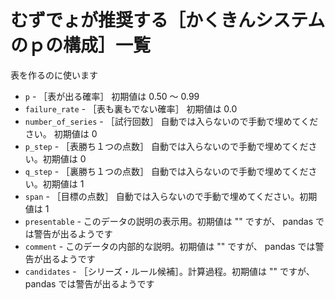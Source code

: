 # むずでょが推奨する［かくきんシステムのｐの構成］一覧

表を作るのに使います

* `p` - ［表が出る確率］ 初期値は 0.50 ～ 0.99
* `failure_rate` - ［表も裏もでない確率］ 初期値は 0.0
* `number_of_series` - ［試行回数］ 自動では入らないので手動で埋めてください。 初期値は 0
* `p_step` - ［表勝ち１つの点数］ 自動では入らないので手動で埋めてください。初期値は 0
* `q_step` - ［裏勝ち１つの点数］ 自動では入らないので手動で埋めてください。初期値は 1
* `span` - ［目標の点数］ 自動では入らないので手動で埋めてください。初期値は 1
* `presentable` - このデータの説明の表示用。初期値は "" ですが、 pandas では警告が出るようです
* `comment` - このデータの内部的な説明。初期値は "" ですが、 pandas では警告が出るようです
* `candidates` - ［シリーズ・ルール候補］。計算過程。初期値は "" ですが、 pandas では警告が出るようです
